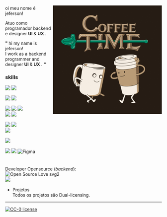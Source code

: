 <p>
  <img  align=right src="https://github.com/git-cardoso/pr0m3theus.github.io/blob/master/imgs/coffeTome.gif" width="350" />
</p>
oi meu nome é jeferson!    

Atuo como programador backend e designer <strong> UI </strong> & <strong> UX </strong>.

<strong> " </strong>     hi my name is jeferson!   
   I work as a backend programmer and designer<strong> UI </strong> & <strong> UX </strong>. 
   <strong> " </strong>
### ____skills____
    
    

![](https://img.shields.io/badge/Linux-FCC624?style=for-the-badge&logo=linux&logoColor=black)  ![](https://img.shields.io/badge/shell_script-%23121011.svg?style=for-the-badge&logo=gnu-bash&logoColor=white)  

![](https://img.shields.io/badge/c-%2300599C.svg?style=for-the-badge&logo=c&logoColor=white)  ![](https://img.shields.io/badge/c++-%2300599C.svg?style=for-the-badge&logo=c%2B%2B&logoColor=white) 



![](https://img.shields.io/badge/python-%2314354C.svg?style=for-the-badge&logo=python&logoColor=white") ![](https://img.shields.io/badge/django-%23092E20.svg?style=for-the-badge&logo=django&logoColor=white)  ![](https://img.shields.io/badge/DJANGO-REST-ff1709?style=for-the-badge&logo=django&logoColor=white&color=ff1709&labelColor=gray)  
![](https://img.shields.io/badge/dart-%230175C2.svg?style=for-the-badge&logo=dart&logoColor=white)   ![](https://img.shields.io/badge/Flutter-%2302569B.svg?style=for-the-badge&logo=Flutter&logoColor=white)  



![](https://img.shields.io/badge/javascript-%23323330.svg?style=for-the-badge&logo=javascript&logoColor=%23F7DF1E")  ![](https://img.shields.io/badge/TypeScript-007ACC?style=for-the-badge&logo=typescript&logoColor=white)  
![](https://img.shields.io/badge/Next-black?style=for-the-badge&logo=next.js&logoColor=white)

![](https://img.shields.io/badge/-Arduino-00979D?style=for-the-badge&logo=Arduino&logoColor=white) 

![](https://img.shields.io/badge/-Postman-FF6C37?logo=postman&logoColor=white&style=for-the-badge)   ![](https://img.shields.io/badge/-git-orange?logo=git&logoColor=white&style=for-the-badge)     ![Figma](https://img.shields.io/badge/figma-%23F24E1E.svg?style=for-the-badge&logo=figma&logoColor=white)


#   

Developer Opensource (_backend_):  
![Open Source Love svg2](https://badges.frapsoft.com/os/v2/open-source.svg?v=103)  
[![](https://img.shields.io/badge/Buy%20Me%20a%20Coffee-ffdd00?style=for-the-badge&logo=buy-me-a-coffee&logoColor=black)](https://www.buymeacoffee.com/coffee.cardoso)

  






- Projetos   
    Todos os projetos são Dual-licensing.  
      
---
[![CC-0 license](https://img.shields.io/badge/License-CC--0-blue.svg)](https://creativecommons.org/licenses/by-nd/4.0)


